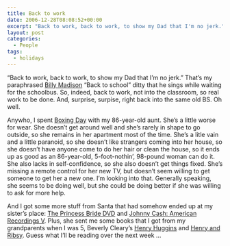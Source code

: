 ```yaml
---
title: Back to work
date: 2006-12-28T08:08:52+00:00
excerpt: "Back to work, back to work, to show my Dad that I'm no jerk."
layout: post
categories:
  - People
tags:
  - holidays
---
```


&#8220;Back to work, back to work, to show my Dad that I&#8217;m no jerk.&#8221; That&#8217;s my paraphrased [Billy Madison](http://en.wikipedia.org/wiki/Billy_Madison) &#8220;Back to school&#8221; ditty that he sings while waiting for the schoolbus. So, indeed, back to work, not into the classroom, so real work to be done. And, surprise, surpise, right back into the same old BS. Oh well.

Anywho, I spent [Boxing Day](http://en.wikipedia.org/wiki/Boxing_day) with my 86-year-old aunt. She&#8217;s a little worse for wear. She doesn&#8217;t get around well and she&#8217;s rarely in shape to go outside, so she remains in her apartment most of the time. She&#8217;s a litle vain and a little paranoid, so she doesn&#8217;t like strangers coming into her house, so she doesn&#8217;t have anyone come to do her hair or clean the house, so it ends up as good as an 86-year-old, 5-foot-nothin&#8217;, 98-pound woman can do it. She also lacks in self-confidence, so she also doesn&#8217;t get things fixed. She&#8217;s missing a remote control for her new TV, but doesn&#8217;t seem willing to get someone to get her a new one. I&#8217;m looking into that. Generally speaking, she seems to be doing well, but she could be doing better if she was willing to ask for more help.

And I got some more stuff from Santa that had somehow ended up at my sister&#8217;s place: [The Princess Bride DVD](http://www.amazon.ca/Princess-Bride-Widescreen-Rob-Reiner/dp/B00005LOKQ/sr=8-1/qid=1167330093/ref=pd_ka_1/702-4195786-0984801?ie=UTF8&s=dvd) and [Johnny Cash: American Recordings V](http://www.amazon.ca/American-Hundred-Highways-Johnny-Cash/dp/B0002W18MU/sr=1-3/qid=1167330126/ref=sr_1_3/702-4195786-0984801?ie=UTF8&s=music). Plus, she sent me some books that I got from my grandparents when I was 5, Beverly Cleary&#8217;s [Henry Huggins](http://www.amazon.ca/Henry-Huggins-Beverly-Cleary/dp/0380709120/sr=1-1/qid=1167330156/ref=sr_1_1/702-4195786-0984801?ie=UTF8&s=books) and [Henry and Ribsy](http://www.amazon.ca/Henry-Ribsy-Anniversary-Beverly-Cleary/dp/0380709171/ref=rcx_ser_title/702-4195786-0984801?ie=UTF8&s=books). Guess what I&#8217;ll be reading over the next week &#8230;
